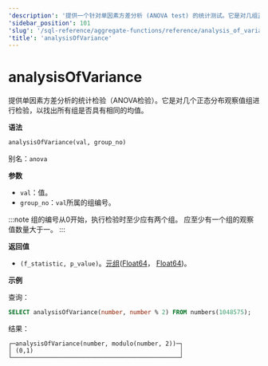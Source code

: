 ```yaml
---
'description': '提供一个针对单因素方差分析 (ANOVA test) 的统计测试。它是对几组正态分布观察值的测试，旨在找出所有组的均值是否相同。'
'sidebar_position': 101
'slug': '/sql-reference/aggregate-functions/reference/analysis_of_variance'
'title': 'analysisOfVariance'
---
```



# analysisOfVariance

提供单因素方差分析的统计检验（ANOVA检验）。它是对几个正态分布观察值组进行检验，以找出所有组是否具有相同的均值。

**语法**

```sql
analysisOfVariance(val, group_no)
```

别名：`anova`

**参数**
- `val`：值。
- `group_no`：`val`所属的组编号。

:::note
组的编号从0开始，执行检验时至少应有两个组。
应至少有一个组的观察值数量大于一。
:::

**返回值**

- `(f_statistic, p_value)`。[元组](../../data-types/tuple.md)([Float64](../../data-types/float.md)， [Float64](../../data-types/float.md))。

**示例**

查询：

```sql
SELECT analysisOfVariance(number, number % 2) FROM numbers(1048575);
```

结果：

```response
┌─analysisOfVariance(number, modulo(number, 2))─┐
│ (0,1)                                         │
└───────────────────────────────────────────────┘
```
